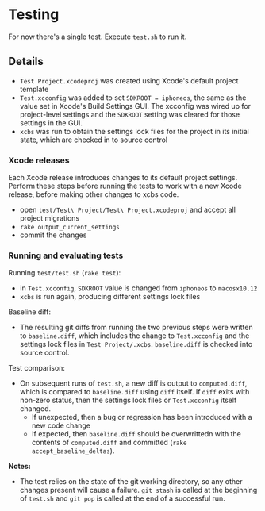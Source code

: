 # Testing

For now there's a single test. Execute `test.sh` to run it.

## Details

- `Test Project.xcodeproj` was created using Xcode's default project template
- `Test.xcconfig` was added to set `SDKROOT = iphoneos`, the same as the value set in Xcode's Build Settings GUI. The xcconfig was wired up for project-level settings and the `SDKROOT` setting was cleared for those settings in the GUI.
- `xcbs` was run to obtain the settings lock files for the project in its initial state, which are checked in to source control

### Xcode releases

Each Xcode release introduces changes to its default project settings. Perform these steps before running the tests to work with a new Xcode release, before making other changes to xcbs code.

- open `test/Test\ Project/Test\ Project.xcodeproj` and accept all project migrations
- `rake output_current_settings`
- commit the changes

### Running and evaluating tests

Running `test/test.sh` (`rake test`):

- in `Test.xcconfig`, `SDKROOT` value is changed from `iphoneos` to `macosx10.12`
- `xcbs` is run again, producing different settings lock files

Baseline diff:

- The resulting git diffs from running the two previous steps were written to `baseline.diff`, which includes the change to `Test.xcconfig` and the settings lock files in `Test Project/.xcbs`. `baseline.diff` is checked into source control.

Test comparison:

- On subsequent runs of `test.sh`, a new diff is output to `computed.diff`, which is compared to `baseline.diff` using `diff` itself. If `diff` exits with non-zero status, then the settings lock files or `Test.xcconfig` itself changed.
	- If unexpected, then a bug or regression has been introduced with a new code change
	- If expected, then `baseline.diff` should be overwrittedn with the contents of `computed.diff` and committed (`rake accept_baseline_deltas`).

**Notes:**

- The test relies on the state of the git working directory, so any other changes present will cause a failure. `git stash` is called at the beginning of `test.sh` and `git pop` is called at the end of a successful run.
